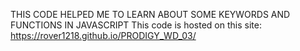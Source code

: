 THIS CODE HELPED ME TO LEARN ABOUT SOME KEYWORDS AND FUNCTIONS IN JAVASCRIPT
This code is hosted on this site:
https://rover1218.github.io/PRODIGY_WD_03/
